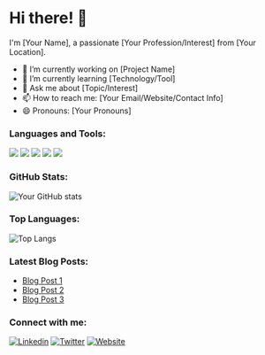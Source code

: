# Hi there! 👋

I'm [Your Name], a passionate [Your Profession/Interest] from [Your Location]. 

- 🔭 I’m currently working on [Project Name]
- 🌱 I’m currently learning [Technology/Tool]
- 💬 Ask me about [Topic/Interest]
- 📫 How to reach me: [Your Email/Website/Contact Info]
- 😄 Pronouns: [Your Pronouns]

### Languages and Tools:
[![](https://img.shields.io/badge/-Language-blue)]()
[![](https://img.shields.io/badge/-Language-blue)]()
[![](https://img.shields.io/badge/-Tool-orange)]()
[![](https://img.shields.io/badge/-Tool-orange)]()
[![](https://img.shields.io/badge/-Tool-orange)]()

### GitHub Stats:
![Your GitHub stats](https://github-readme-stats.vercel.app/api?username=yourusername&show_icons=true&theme=radical)

### Top Languages:
![Top Langs](https://github-readme-stats.vercel.app/api/top-langs/?username=yourusername&layout=compact&theme=radical)

### Latest Blog Posts:
<!-- BLOG-POST-LIST:START -->
- [Blog Post 1](link)
- [Blog Post 2](link)
- [Blog Post 3](link)
<!-- BLOG-POST-LIST:END -->

### Connect with me:
[![Linkedin](https://img.shields.io/badge/-LinkedIn-blue?style=flat-square&logo=Linkedin&logoColor=white&link=https://www.linkedin.com/in/yourusername/)](https://www.linkedin.com/in/yourusername/)
[![Twitter](https://img.shields.io/badge/-Twitter-blue?style=flat-square&logo=Twitter&logoColor=white&link=https://twitter.com/yourusername)](https://twitter.com/yourusername)
[![Website](https://img.shields.io/badge/-Website-brightgreen?style=flat-square&logo=appveyor&link=https://yourwebsite.com)](https://yourwebsite.com)
